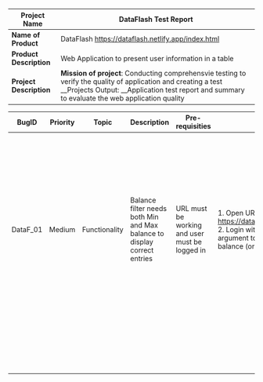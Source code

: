 
| Project Name            | DataFlash Test Report                                                                                                                                                                                              |
| ----------------------- | ------------------------------------------------------------------------------------------------------------------------------------------------------------------------------------------------------------------ |
| __Name of Product__     | DataFlash https://dataflash.netlify.app/index.html                                                                                                                                                                 |
| __Product Description__ | Web Application to present user information in a table                                                                                                                                                             |
| __Project Description__ | **Mission of project**: Conducting comprehensvie testing to verify the quality of application and creating a test __Projects Output: __Application test report and summary to evaluate the web application quality |


| BugID    | Priority | Topic         | Description                                                              | Pre-requisities                                | Test Steps                                                                                                                                       |Expected result                                                                                                                                                | Actual result                                                                           | Screenshot              | Environment                                |     |
| -------- | -------- | ------------- | ------------------------------------------------------------------------ | ---------------------------------------------- | ------------------------------------------------------------------------------------------------------------------------------------------------ | ----------------------------------------------------------------------------------------------------------------------------------------------------------------- | --------------------------------------------------------------------------------------- | ----------------------- | ------------------------------------------ | --- |
| DataF_01 | Medium   | Functionality | Balance filter needs both Min and Max balance to display correct entries | URL must be working and user must be logged in | 1. Open URL https://dataflash.netlify.app/index.html 2. Login with given password 3. Give argument to Balance filter Max balance (or vice versa) | User should see correct entries even when only of the argument is given (max or min balance) so the default value of Min balance is 0 and Max balance is infinity | It displays all the entries when only one of the argument is given (Max or Min balance) | ![ScreenShot](assets/images/20240327173829.png) | Vivaldi 6.6.3271.53 on Windows 11 Pro 23H2 |     |
|          |          |               |                                                                          |                                                |                                                                                                                                                  |                                                                                                                                                                   |                                                                                         |                         |                                            |     |
|          |          |               |                                                                          |                                                |                                                                                                                                                  |                                                                                                                                                                   |                                                                                         |                         |                                            |     |
|          |          |               |                                                                          |                                                |                                                                                                                                                  |                                                                                                                                                                   |                                                                                         |                         |                                            |     |
|          |          |               |                                                                          |                                                |                                                                                                                                                  |                                                                                                                                                                   |                                                                                         |                         |                                            |     |
|          |          |               |                                                                          |                                                |                                                                                                                                                  |                                                                                                                                                                   |                                                                                         |                         |                                            |     |
|          |          |               |                                                                          |                                                |                                                                                                                                                  |                                                                                                                                                                   |                                                                                         |                         |                                            |     |
|          |          |               |                                                                          |                                                |                                                                                                                                                  |                                                                                                                                                                   |                                                                                         |                         |                                            |     |
|          |          |               |                                                                          |                                                |                                                                                                                                                  |                                                                                                                                                                   |                                                                                         |                         |                                            |     |
|          |          |               |                                                                          |                                                |                                                                                                                                                  |                                                                                                                                                                   |                                                                                         |                         |                                            |     |
|          |          |               |                                                                          |                                                |                                                                                                                                                  |                                                                                                                                                                   |                                                                                         |                         |                                            |     |
|          |          |               |                                                                          |                                                |                                                                                                                                                  |                                                                                                                                                                   |                                                                                         |                         |                                            |     |
|          |          |               |                                                                          |                                                |                                                                                                                                                  |                                                                                                                                                                   |                                                                                         |                         |                                            |     |
|          |          |               |                                                                          |                                                |                                                                                                                                                  |                                                                                                                                                                   |                                                                                         |                         |                                            |     |
|          |          |               |                                                                          |                                                |                                                                                                                                                  |                                                                                                                                                                   |                                                                                         |                         |                                            |     |
|          |          |               |                                                                          |                                                |                                                                                                                                                  |                                                                                                                                                                   |                                                                                         |                         |                                            |     |
|          |          |               |                                                                          |                                                |                                                                                                                                                  |                                                                                                                                                                   |                                                                                         |                         |                                            |     |
|          |          |               |                                                                          |                                                |                                                                                                                                                  |                                                                                                                                                                   |                                                                                         |                         |                                            |     |
|          |          |               |                                                                          |                                                |                                                                                                                                                  |                                                                                                                                                                   |                                                                                         |                         |                                            |     |
